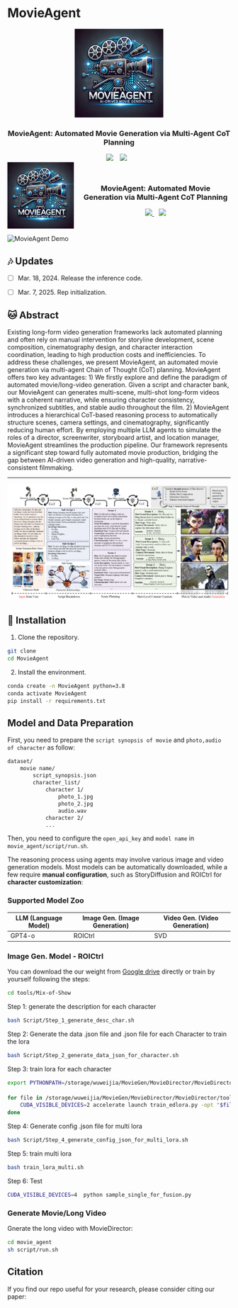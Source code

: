 # MovieAgent

<p align="center">
  <img src="./assets//logo.png" alt="MovieAgent Logo" width="200">
</p>

### <div align="center"> MovieAgent: Automated Movie Generation via Multi-Agent CoT Planning <div> 

<div align="center">
  <a href="https://weijiawu.github.io/draganything_page/"><img src="https://img.shields.io/static/v1?label=Project%20Page&message=Github&color=blue&logo=github-pages"></a> &ensp;
  <a href="https://arxiv.org/abs/2403.07420/"><img src="https://img.shields.io/static/v1?label=Paper&message=Arxiv&color=red&logo=arxiv"></a> &ensp;
</div>



<div align="center" style="display: flex; align-items: center; justify-content: center;">
  <img src="./assets/logo.png" alt="MovieAgent Logo" width="150" style="margin-right: 15px;">
  <div>
    <h3>MovieAgent: Automated Movie Generation via Multi-Agent CoT Planning</h3>
    <a href="https://weijiawu.github.io/draganything_page/">
      <img src="https://img.shields.io/static/v1?label=Project%20Page&message=Github&color=blue&logo=github-pages">
    </a> &ensp;
    <a href="https://arxiv.org/abs/2403.07420/">
      <img src="https://img.shields.io/static/v1?label=Paper&message=Arxiv&color=red&logo=arxiv">
    </a>
  </div>
</div>


![MovieAgent Demo](./assets/demo.gif)



## :notes: **Updates**

<!--- [ ] Mar. 13, 2024. Release the train code in **three month**.-->

- [ ] Mar. 18, 2024. Release the inference code.
- [ ] Mar. 7, 2025. Rep initialization.


## 🐱 Abstract
Existing long-form video generation frameworks lack automated planning and often rely on manual intervention for storyline development, scene composition, cinematography design, and character interaction coordination, leading to high production costs and inefficiencies. To address these challenges, we present MovieAgent, an automated movie generation via multi-agent Chain of Thought (CoT) planning. MovieAgent offers two key advantages: 1) We firstly explore and define the paradigm of automated movie/long-video generation. Given a script and character bank, our MovieAgent can generates multi-scene, multi-shot long-form videos with a coherent narrative, while ensuring character consistency, synchronized subtitles, and stable audio throughout the film. 2) MovieAgent introduces a hierarchical CoT-based reasoning process to automatically structure scenes, camera settings, and cinematography, significantly reducing human effort. By employing multiple LLM agents to simulate the roles of a director, screenwriter, storyboard artist, and location manager, MovieAgent streamlines the production pipeline. Our framework represents a significant step toward fully automated movie production, bridging the gap between AI-driven video generation and high-quality, narrative-consistent filmmaking.

---

<p align="center">
<img src="./assets/structure.png" width="800px"/>  
<br>
</p>



<a name="installation"></a>
## :hammer: Installation

1. Clone the repository.

```bash
git clone 
cd MovieAgent
```

2. Install the environment.
```bash
conda create -n MovieAgent python=3.8
conda activate MovieAgent
pip install -r requirements.txt
```



<a name="usage"></a>
## Model and Data Preparation





First, you need to prepare the `script synopsis of movie` and  `photo,audio of character` as follow:


```
dataset/
    movie name/
        script_synopsis.json
        character_list/
            character 1/
                photo_1.jpg
                photo_2.jpg
                audio.wav
            character 2/
            ...
```


Then, you need to configure the `open_api_key` and `model name` in `movie_agent/script/run.sh`.

The reasoning process using agents may involve various image and video generation models. Most models can be automatically downloaded, while a few require **manual configuration**, such as StoryDiffusion and ROICtrl for **character customization**:

### Supported Model Zoo  

| LLM (Language Model) | Image Gen. (Image Generation) | Video Gen. (Video Generation) |
|----------------------|------------------------------|------------------------------|
| GPT4-o               | ROICtrl                   | SVD                            |



### Image Gen. Model - ROICtrl 
You can download the our weight from [Google drive](www.google.com) directly or train by yourself following the steps:

```bash
cd tools/Mix-of-Show
```
Step 1: generate the description for each character
```bash
bash Script/Step_1_generate_desc_char.sh
```

Step 2: Generate the data .json file and .json file  for each Character to train the lora
```bash
bash Script/Step_2_generate_data_json_for_character.sh
```

Step 3: train lora for each character
```bash
export PYTHONPATH=/storage/wuweijia/MovieGen/MovieDirector/MovieDirector/tools/Mix-of-Show:$PYTHONPATH 

for file in /storage/wuweijia/MovieGen/MovieDirector/MovieDirector/tools/Mix-of-Show/options/train/EDLoRA/MovieGen/InsideOut2/*.yml; do
    CUDA_VISIBLE_DEVICES=2 accelerate launch train_edlora.py -opt "$file"
done
```


Step 4: Generate config .json file for multi lora
```bash
bash Script/Step_4_generate_config_json_for_multi_lora.sh
```

Step 5: train multi lora 

```bash
bash train_lora_multi.sh
```

Step 6: Test

```bash
CUDA_VISIBLE_DEVICES=4  python sample_single_for_fusion.py
```




### Generate Movie/Long Video

Gnerate the long video with MovieDirector:
```bash
cd movie_agent
sh script/run.sh
```


## Citation

If you find our repo useful for your research, please consider citing our paper: